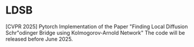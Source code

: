# LDSB
[CVPR 2025] Pytorch Implementation of the Paper "Finding Local Diffusion Schr\"odinger Bridge using Kolmogorov-Arnold Network"
The code will be released before June 2025.
